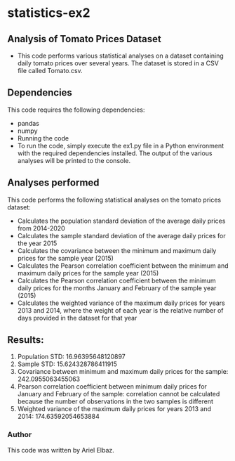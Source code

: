 # statistics-ex2
## Analysis of Tomato Prices Dataset
- This code performs various statistical analyses on a dataset containing daily tomato prices over several years. The dataset is stored in a CSV file called Tomato.csv.

## Dependencies
This code requires the following dependencies:

- pandas
- numpy
- Running the code
- To run the code, simply execute the ex1.py file in a Python environment with the required dependencies installed. The output of the various analyses will be printed to the console.

## Analyses performed
This code performs the following statistical analyses on the tomato prices dataset:

- Calculates the population standard deviation of the average daily prices from 2014-2020
- Calculates the sample standard deviation of the average daily prices for the year 2015
- Calculates the covariance between the minimum and maximum daily prices for the sample year (2015)
- Calculates the Pearson correlation coefficient between the minimum and maximum daily prices for the sample year (2015)
- Calculates the Pearson correlation coefficient between the minimum daily prices for the months January and February of the sample year (2015)
- Calculates the weighted variance of the maximum daily prices for years 2013 and 2014, where the weight of each year is the relative number of days provided in the dataset for that year

## Results:
1. Population STD: 16.96395648120897
2. Sample STD: 15.624328786411915
3. Covariance between minimum and maximum daily prices for the sample: 242.0955063455063
4. Pearson correlation coefficient between minimum daily prices for January and February of the sample: correlation cannot be calculated because the number of observations in the two samples is different
5. Weighted variance of the maximum daily prices for years 2013 and 2014: 174.63592054653884



### Author
This code was written by Ariel Elbaz.
